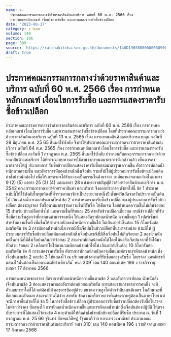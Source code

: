 ```yaml
---
name: >-
  ประกาศคณะกรรมการกลางว่าด้วยราคาสินค้าและบริการ ฉบับที่ 60 พ.ศ. 2566 เรื่อง 
  การกำหนดหลักเกณฑ์ เงื่อนไขการรับซื้อ และการแสดงราคารับซื้อข้าวเปลือก
date: '2023-08-17'
category: ง พิเศษ
volume: 140
section: 196
page: 309
source: 'https://ratchakitcha.soc.go.th/documents/140D196S0000000030900.pdf'
draft: true
---
```


# ประกาศคณะกรรมการกลางว่าด้วยราคาสินค้าและบริการ ฉบับที่ 60 พ.ศ. 2566 เรื่อง  การกำหนดหลักเกณฑ์ เงื่อนไขการรับซื้อ และการแสดงราคารับซื้อข้าวเปลือก

ประกาศคณะกรรมการกลางว่าด้วยราคาสินค้าและบริการ ฉบับที่ 60 พ.ศ. 2566 เรื่อง การกาหนดหลักเกณฑ์ เงื่อนไขการรับซื้อ และการแสดงราคารับซื้อข้าวเปลือก โดยที่ประกาศคณะกรรมการกลางว่าด้วยราคาสินค้าและบริการ ฉบับที่ 13 พ.ศ. 2565 เรื่อง การกาหนดสินค้าและบริการควบคุม ลงวันที่ 29 มิถุนายน พ.ศ. 25 65 สิ้นผลใช้บังคับ จึงทำให้ประกาศคณะกรรมการกลางว่าด้วยราคาสินค้าและบริการ ฉบับที่ 64 พ.ศ. 2565 เรื่อง การกำหนดหลักเกณฑ์ เงื่อนไขการรับซื้อ และการแสดงราคารับซื้อข้าวเปลือก ลงวันที่ 1 กรกฎาคม พ.ศ. 2565 สิ้นผลใช้บังคับ ประกอบกับคณะกรรมการกลางว่าด้วยราคาสินค้าและบริการ ได้พิจารณาทบทวนการใช้อานาจกาหนดมาตรการดังกล่าวแล้ว เห็นควรคงมาตรการให้ผู้ ประกอบการ รับซื้อข้าวเปลือกแสดงราคารับซื้อตามมาตรฐานความชื้น อัตราการหักลดน้ำหนักตามความชื้น และอัตราการหักลดน้าหนักสิ่งเจือปน รวมทั้งมิให้ผู้ประกอบการรับซื้อข้าวเปลือกคิดค่าชั่งน้าหนักต่อไป เพื่อให้เกษตรกรได้รับความเป็นธรรมในด้านราคา อาศัยอานาจตามควำมในมาตรา 9 (2) (5) มาตรา 25 (3) (4) และมาตรา 28 แห่งพระราชบัญญัติว่าด้วยราคาสินค้าและบริการ พ.ศ. 2542 คณะกรรมการกลางว่าด้วยราคาสินค้า และบริการ จึงออกประกาศ ดังต่อไปนี้ ข้อ 1 ประกาศฉบับนี้ให้ใช้บังคับในทุกท้องที่ทั่วราชอาณาจักรเป็นระยะเวลาหนึ่งปี ตั้งแต่วันถัดจากวันประกาศเป็นต้นไป เว้นแต่จะมีการออกประกาศใหม่ ข้อ 2 การกำหนดราคารับซื้อข้าวเปลือกของผู้ประกอบการรับซื้อข้าวเปลือก ต้องระบุราคา รับซื้อตามมาตรฐานความชื้นที่รับซื้อ ให้ชัดเจน โดยกำหนดความชื้นไม่เกินร้อยละ 15 สำหรับ ข้าวเปลือกทั่วไป และความชื้นที่ร้อยละ 25 สำหรับข้าวเปลือกเกี่ยวสด กรณีข้าวเปลือกที่รับซื้อมีความชื้นสูงกว่าที่กาหนดตามวรรคหนึ่ง ให้แสดงอัตราหักลดน้ำหนัก ความชื้นทุก 1 เปอร์เซ็นต์ สำหรับความชื้นที่ เพิ่มขึ้นให้สามารถหักลดน้ำหนักความชื้นได้ ไม่เกินเปอร์เซ็นต์ละ 15 กิโลกรัมต่อเมตริกตัน ข้อ 3 การหักลดน้ำหนักเนื่องจากมีสิ่งเจือปนในข้าวเปลือกที่นามาจาหน่าย ห้ามมิให้ ผู้ประกอบการที่รับซื้อข้าวเปลือกหักลดน้าหนักสิ่งเจือปนกรณีที่มีสิ่งเจือปนไม่เกินร้อยละ 2 ของน้ำหนัก แต่ในกรณีที่มีสิ่งเจือปนเกินกว่าร้อยละ 2 สามารถหักลดน้าหนักได้โดยให้นาสิ่งเจือปนจากที่วัดได้มาหักด้วย ร้อยละ 2 เหลือเท่าใดให้คานวณหักลดน้าหนักได้ไม่ เกินเปอร์เซ็นต์ละ 10 กิโลกรัมต่อเมตริกตัน ข้อ 4 การแสดงราคารับซื้อ อัตราการหักลดน้าหนักความชื้นและอัตราการหักลดน้าหนัก สิ่งเจือปนตามข้อ 2 และข้อ 3 ให้แสดงไว้ ณ บริเวณหน้าสถานที่รับซื้อและจุดรับซื้อ โดยราคา และอัตราที่แสดงไว้นั้นต้องเป็นราคาและอัตรำเดียวกัน ้ หนา 309 ่ เลม 140 ตอนพิเศษ 196 ง ราชกิจจานุเบกษา 17 สิงหาคม 2566

การแสดงหน่วยของราคา อัตราการหักลดน้าหนักความชื้นตามข้อ 2 และอัตราการหักลด น้ำหนักสิ่งเจือปนตามข้อ 3 ต้องแสดงราคาและอัตราต่อหน่วยเมตริกตัน การแสดงรายการตามวรรคหนึ่ง จะมีตัวเลขภาษาใดก็ได้ แต่ต้องมีตัวเลขอารบิคอยู่ด้วย ขนาดความสูงไม่ต่ากว่าสิบเซนติเมตร ในลักษณะที่ชัดเจนและเปิดเผย สามารถอ่านได้ง่าย สาหรับ ข้อความหรือรายการที่แสดงควบคู่ต้องเป็นภาษาไทย แต่จะมีภาษาอื่นด้วยก็ได้ ข้อ 5 ในการรับซื้อข้าวเปลือก ผู้ประกอบการรับซื้อข้าวเปลือกต้องรับซื้อในราคา ไม่ต่ำกว่าราคา ที่แสดงไว้ การหักลดน้ำหนักความชื้นและการหักลดน้ำหนักสิ่งเจือปนต้องปฏิบัติ ให้ตรงกับรายการที่ได้แสดงไว้ตามข้อ 4 และห้ามมิให้คิดค่าชั่งน้ำหนักข้าวเปลือกที่รับซื้อ ประกาศ ณ วันที่ 1 กรกฎาคม พ.ศ. 25 66 จุรินทร์ ลักษณวิศิษฏ์ รัฐมนตรีว่าการกระทรวงพาณิชย์ ประธานคณะกรรมการกลางว่าด้วยราคาสินค้าและบริการ ้ หนา 310 ่ เลม 140 ตอนพิเศษ 196 ง ราชกิจจานุเบกษา 17 สิงหาคม 2566
